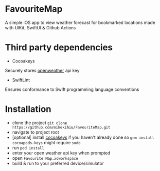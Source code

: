 # FavouriteMap
A simple iOS app to view weather forecast for bookmarked locations made with UIKit, SwiftUI & Github Actions

# Third party dependencies
- Cocoakeys

Securely stores [openweather](https://openweathermap.org) api key

- SwiftLint

Ensures conformance to Swift programming language conventions

# Installation
- clone the project `git clone https://github.com/mikekihiu/FavouriteMap.git`
- navigate to project root
- [optional] install [cocoakeys](https://github.com/orta/cocoapods-keys) if you haven't already done so `gem install cocoapods-keys` might require `sudo`
- run `pod install`
- enter your open weather api key when prompted
- open `Favourite Map.xcworkspace`
- build & run to your preferred device/simulator

